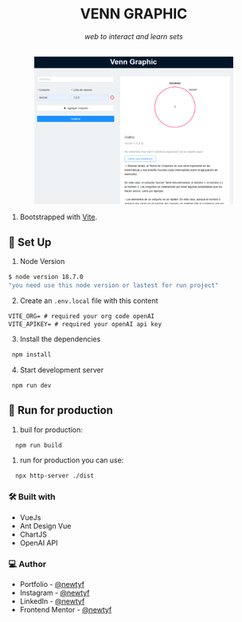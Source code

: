 <h1 align="center"><b>VENN GRAPHIC</b></h1>
<h6 align="center">web to interact and learn sets</h6>

<div align="center"><img src="public/web.png" alt="web-image" width="400" /></div>

<!-- <p align="center">Live Site <a href="https://newtpomofocus.netlify.app">Here</a>.</p> -->

1. Bootstrapped with [Vite](https://vitejs.dev/).

## 👾 Set Up

1. Node Version

  ```sh
  $ node version 18.7.0
  "you need use this node version or lastest for run project"
  ```
  
2. Create an `.env.local` file with this content

  ```env
  VITE_ORG= # required your org code openAI
  VITE_APIKEY= # required your openAI api key
  ```

3. Install the dependencies

  ```sh
   npm install
   ```

4. Start development server

  ```sh
   npm run dev
   ```

## 👾 Run for production

1. buil for production:

 ```sh
   npm run build
   ``` 

1. run for production you can use:

 ```sh
   npx http-server ./dist
   ``` 
   
 
### 🛠 Built with

- VueJs
- Ant Design Vue
- ChartJS
- OpenAI API

### 💻 Author

- Portfolio - [@newtyf](https://newtyf.com/)
- Instagram - [@newtyf](https://www.instagram.com/newt_yf/)
- LinkedIn - [@newtyf](https://www.linkedin.com/in/axel-mu%C3%B1oz/)
- Frontend Mentor - [@newtyf](https://www.frontendmentor.io/profile/TREz-bits)
